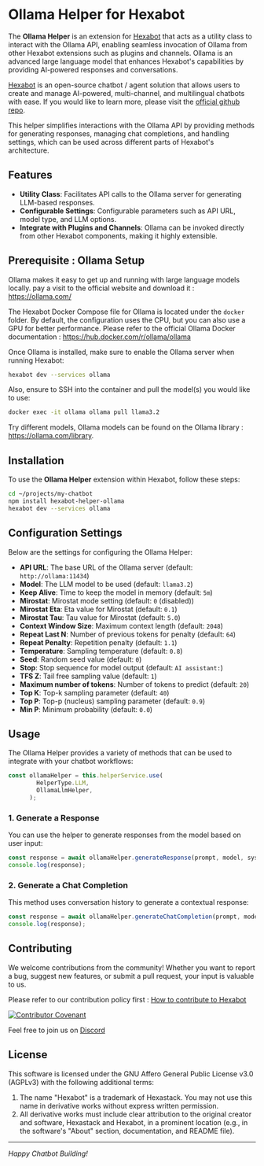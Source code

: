 # Ollama Helper for Hexabot

The **Ollama Helper** is an extension for [Hexabot](https://github.com/hexastack/hexabot) that acts as a utility class to interact with the Ollama API, enabling seamless invocation of Ollama from other Hexabot extensions such as plugins and channels. Ollama is an advanced large language model that enhances Hexabot's capabilities by providing AI-powered responses and conversations.

[Hexabot](https://hexabot.ai/) is an open-source chatbot / agent solution that allows users to create and manage AI-powered, multi-channel, and multilingual chatbots with ease. If you would like to learn more, please visit the [official github repo](https://github.com/Hexastack/Hexabot/).

This helper simplifies interactions with the Ollama API by providing methods for generating responses, managing chat completions, and handling settings, which can be used across different parts of Hexabot's architecture.

## Features

- **Utility Class**: Facilitates API calls to the Ollama server for generating LLM-based responses.
- **Configurable Settings**: Configurable parameters such as API URL, model type, and LLM options.
- **Integrate with Plugins and Channels**: Ollama can be invoked directly from other Hexabot components, making it highly extensible.


## Prerequisite : Ollama Setup
Ollama makes it easy to get up and running with large language models locally. pay a visit to the official website and download it : https://ollama.com/

The Hexabot Docker Compose file for Ollama is located under the `docker` folder. By default, the configuration uses the CPU, but you can also use a GPU for better performance. Please refer to the official Ollama Docker documentation : https://hub.docker.com/r/ollama/ollama

Once Ollama is installed, make sure to enable the Ollama server when running Hexabot:

```sh
hexabot dev --services ollama
```

Also, ensure to SSH into the container and pull the model(s) you would like to use:

```sh
docker exec -it ollama ollama pull llama3.2
```

Try different models, Ollama models can be found on the Ollama library : https://ollama.com/library.

## Installation

To use the **Ollama Helper** extension within Hexabot, follow these steps:

```sh
cd ~/projects/my-chatbot
npm install hexabot-helper-ollama
hexabot dev --services ollama
```

## Configuration Settings

Below are the settings for configuring the Ollama Helper:

- **API URL**: The base URL of the Ollama server (default: `http://ollama:11434`)
- **Model**: The LLM model to be used (default: `llama3.2`)
- **Keep Alive**: Time to keep the model in memory (default: `5m`)
- **Mirostat**: Mirostat mode setting (default: `0` (disabled))
- **Mirostat Eta**: Eta value for Mirostat (default: `0.1`)
- **Mirostat Tau**: Tau value for Mirostat (default: `5.0`)
- **Context Window Size**: Maximum context length (default: `2048`)
- **Repeat Last N**: Number of previous tokens for penalty (default: `64`)
- **Repeat Penalty**: Repetition penalty (default: `1.1`)
- **Temperature**: Sampling temperature (default: `0.8`)
- **Seed**: Random seed value (default: `0`)
- **Stop**: Stop sequence for model output (default: `AI assistant:`)
- **TFS Z**: Tail free sampling value (default: `1`)
- **Maximum number of tokens**: Number of tokens to predict (default: `20`)
- **Top K**: Top-k sampling parameter (default: `40`)
- **Top P**: Top-p (nucleus) sampling parameter (default: `0.9`)
- **Min P**: Minimum probability (default: `0.0`)


## Usage

The Ollama Helper provides a variety of methods that can be used to integrate with your chatbot workflows:

```typescript
const ollamaHelper = this.helperService.use(
        HelperType.LLM,
        OllamaLlmHelper,
      );
```

### 1. Generate a Response

You can use the helper to generate responses from the model based on user input:

```typescript
const response = await ollamaHelper.generateResponse(prompt, model, systemPrompt, options);
console.log(response);
```

### 2. Generate a Chat Completion

This method uses conversation history to generate a contextual response:

```typescript
const response = await ollamaHelper.generateChatCompletion(prompt, model, systemPrompt, history, options);
console.log(response);
```

## Contributing

We welcome contributions from the community! Whether you want to report a bug, suggest new features, or submit a pull request, your input is valuable to us.

Please refer to our contribution policy first : [How to contribute to Hexabot](https://github.com/Hexastack/Hexabot/blob/main/CONTRIBUTING.md)

[![Contributor Covenant](https://img.shields.io/badge/Contributor%20Covenant-2.1-4baaaa.svg)](https://github.com/Hexastack/Hexabot/blob/main/CODE_OF_CONDUCT.md)

Feel free to join us on [Discord](https://discord.gg/rNb9t2MFkG)

## License

This software is licensed under the GNU Affero General Public License v3.0 (AGPLv3) with the following additional terms:

1. The name "Hexabot" is a trademark of Hexastack. You may not use this name in derivative works without express written permission.
2. All derivative works must include clear attribution to the original creator and software, Hexastack and Hexabot, in a prominent location (e.g., in the software's "About" section, documentation, and README file).

---

_Happy Chatbot Building!_
